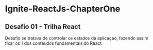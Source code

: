 # Ignite-ReactJs-ChapterOne

## Desafio 01 - Trilha React

Desafio se tratava de controlar os estados da aplicaçao, fazendo assim fixar os 1 dos conteudos fundamentais do React.
